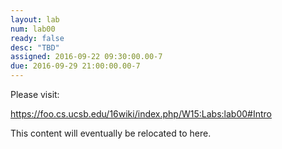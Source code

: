 ```yaml
---
layout: lab
num: lab00
ready: false
desc: "TBD"
assigned: 2016-09-22 09:30:00.00-7
due: 2016-09-29 21:00:00.00-7
---
```


Please visit:

<https://foo.cs.ucsb.edu/16wiki/index.php/W15:Labs:lab00#Intro>

This content will eventually be relocated to here.